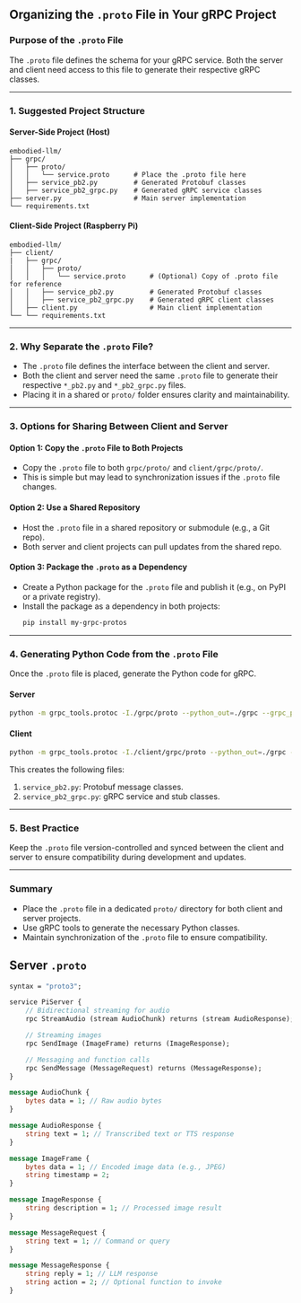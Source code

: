 ## Organizing the `.proto` File in Your gRPC Project

### **Purpose of the `.proto` File**
The `.proto` file defines the schema for your gRPC service. Both the server and client need access to this file to generate their respective gRPC classes.

---

### **1. Suggested Project Structure**

#### **Server-Side Project (Host)**
```plaintext
embodied-llm/
├── grpc/
│   ├── proto/
│   │   └── service.proto      # Place the .proto file here
│   ├── service_pb2.py         # Generated Protobuf classes
│   ├── service_pb2_grpc.py    # Generated gRPC service classes
├── server.py                  # Main server implementation
└── requirements.txt
```

#### **Client-Side Project (Raspberry Pi)**
```plaintext
embodied-llm/
├── client/
|   ├── grpc/
│   │   ├── proto/
│   │   │   └── service.proto      # (Optional) Copy of .proto file for reference
│   │   ├── service_pb2.py         # Generated Protobuf classes
│   │   ├── service_pb2_grpc.py    # Generated gRPC client classes
│   ├── client.py                  # Main client implementation
└── └── requirements.txt
```

---

### **2. Why Separate the `.proto` File?**

- The `.proto` file defines the interface between the client and server.
- Both the client and server need the same `.proto` file to generate their respective `*_pb2.py` and `*_pb2_grpc.py` files.
- Placing it in a shared or `proto/` folder ensures clarity and maintainability.

---

### **3. Options for Sharing Between Client and Server**

#### **Option 1: Copy the `.proto` File to Both Projects**
- Copy the `.proto` file to both `grpc/proto/` and `client/grpc/proto/`.
- This is simple but may lead to synchronization issues if the `.proto` file changes.

#### **Option 2: Use a Shared Repository**
- Host the `.proto` file in a shared repository or submodule (e.g., a Git repo).
- Both server and client projects can pull updates from the shared repo.

#### **Option 3: Package the `.proto` as a Dependency**
- Create a Python package for the `.proto` file and publish it (e.g., on PyPI or a private registry).
- Install the package as a dependency in both projects:
  ```bash
  pip install my-grpc-protos
  ```

---

### **4. Generating Python Code from the `.proto` File**
Once the `.proto` file is placed, generate the Python code for gRPC.

#### **Server**
```bash
python -m grpc_tools.protoc -I./grpc/proto --python_out=./grpc --grpc_python_out=./grpc ./grpc/proto/service.proto
```

#### **Client**
```bash
python -m grpc_tools.protoc -I./client/grpc/proto --python_out=./grpc --grpc_python_out=./grpc ./grpc/proto/service.proto
```

This creates the following files:
1. `service_pb2.py`: Protobuf message classes.
2. `service_pb2_grpc.py`: gRPC service and stub classes.

---

### **5. Best Practice**
Keep the `.proto` file version-controlled and synced between the client and server to ensure compatibility during development and updates.

---

### **Summary**
- Place the `.proto` file in a dedicated `proto/` directory for both client and server projects.
- Use gRPC tools to generate the necessary Python classes.
- Maintain synchronization of the `.proto` file to ensure compatibility.


## Server `.proto`
```proto
syntax = "proto3";

service PiServer {
    // Bidirectional streaming for audio
    rpc StreamAudio (stream AudioChunk) returns (stream AudioResponse);

    // Streaming images
    rpc SendImage (ImageFrame) returns (ImageResponse);

    // Messaging and function calls
    rpc SendMessage (MessageRequest) returns (MessageResponse);
}

message AudioChunk {
    bytes data = 1; // Raw audio bytes
}

message AudioResponse {
    string text = 1; // Transcribed text or TTS response
}

message ImageFrame {
    bytes data = 1; // Encoded image data (e.g., JPEG)
    string timestamp = 2;
}

message ImageResponse {
    string description = 1; // Processed image result
}

message MessageRequest {
    string text = 1; // Command or query
}

message MessageResponse {
    string reply = 1; // LLM response
    string action = 2; // Optional function to invoke
}
```